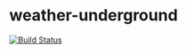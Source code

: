 weather-underground
===================
[![Build Status](https://travis-ci.org/ABarnhard/weather-underground.svg)](https://travis-ci.org/ABarnhard/weather-underground)
